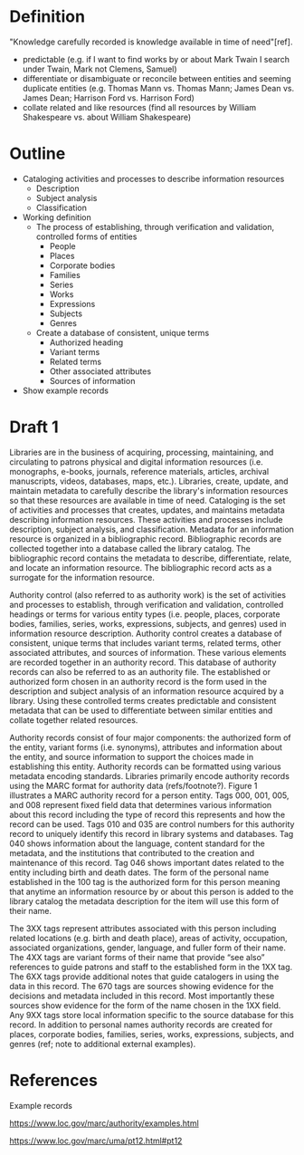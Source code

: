 # Definition


"Knowledge carefully recorded is knowledge available in time of need"[ref]. 

- predictable (e.g. if I want to find works by or about Mark Twain I search under Twain, Mark not Clemens, Samuel)
- differentiate or disambiguate or reconcile between entities and seeming duplicate entities (e.g. Thomas Mann vs. Thomas Mann; James Dean vs. James Dean; Harrison Ford vs. Harrison Ford)
- collate related and like resources (find all resources by William Shakespeare vs. about William Shakespeare)

# Outline

- Cataloging activities and processes to describe information resources
    - Description
    - Subject analysis
    - Classification
- Working definition
    - The process of establishing, through verification and validation, controlled forms of entities
        - People
        - Places
        - Corporate bodies
        - Families
        - Series
        - Works
        - Expressions
        - Subjects
        - Genres
    - Create a database of consistent, unique terms
        - Authorized heading
        - Variant terms
        - Related terms
        - Other associated attributes
        - Sources of information
- Show example records

# Draft 1

Libraries are in the business of acquiring, processing, maintaining, and circulating to patrons physical and digital information resources (i.e. monographs, e-books, journals, reference materials, articles, archival manuscripts, videos, databases, maps, etc.). Libraries, create, update, and maintain metadata to carefully describe the library's information resources so that these resources are available in time of need. Cataloging is the set of activities and processes that creates, updates, and maintains metadata describing information resources. These activities and processes include description, subject analysis, and classification. Metadata for an information resource is organized in a bibliographic record. Bibliographic records are collected together into a database called the library catalog. The bibliographic record contains the metadata to describe, differentiate, relate, and locate an information resource. The bibliographic record acts as a surrogate for the information resource. 

Authority control (also referred to as authority work) is the set of activities and processes to establish, through verification and validation, controlled headings or terms for various entity types (i.e. people, places, corporate bodies, families, series, works, expressions, subjects, and genres) used in information resource description. Authority control creates a database of consistent, unique terms that includes variant terms, related terms, other associated attributes, and sources of information. These various elements are recorded together in an authority record. This database of authority records can also be referred to as an authority file. The established or authorized form chosen in an authority record is the form used in the description and subject analysis of an information resource acquired by a library. Using these controlled terms creates predictable and consistent metadata that can be used to differentiate between similar entities and collate together related resources.

Authority records consist of four major components: the authorized form of the entity, variant forms (i.e. synonyms), attributes and information about the entity, and source information to support the choices made in establishing this entity. Authority records can be formatted using various metadata encoding standards. Libraries primarily encode authority records using the MARC format for authority data (refs/footnote?). Figure 1 illustrates a MARC authority record for a person entity. Tags 000, 001, 005, and 008 represent fixed field data that determines various information about this record including the type of record this represents and how the record can be used. Tags 010 and 035 are control numbers for this authority record to uniquely identify this record in library systems and databases. Tag 040 shows information about the language, content standard for the metadata, and the institutions that contributed to the creation and maintenance of this record. Tag 046 shows important dates related to the entity including birth and death dates. The form of the personal name established in the 100 tag is the authorized form for this person meaning that anytime an information resource by or about this person is added to the library catalog the metadata description for the item will use this form of their name. 

The 3XX tags represent attributes associated with this person including related locations (e.g. birth and death place), areas of activity, occupation, associated organizations, gender, language, and fuller form of their name. The 4XX tags are variant forms of their name that provide “see also” references to guide patrons and staff to the established form in the 1XX tag. The 6XX tags provide additional notes that guide catalogers in using the data in this record. The 670 tags are sources showing evidence for the decisions and metadata included in this record. Most importantly these sources show evidence for the form of the name chosen in the 1XX field. Any 9XX tags store local information specific to the source database for this record. In addition to personal names authority records are created for places, corporate bodies, families, series, works, expressions, subjects, and genres (ref; note to additional external examples). 

# References

Example records

https://www.loc.gov/marc/authority/examples.html

https://www.loc.gov/marc/uma/pt12.html#pt12
